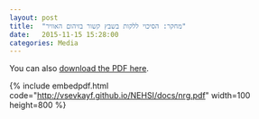 ```yaml
---
layout: post
title:  "‫מחקר‪ :‬הסיכוי‪ ‬ללקות‪ ‬בשבץ‪ ‬קשור‪ ‬בזיהום‬ ‫האוויר‬"
date:   2015-11-15 15:28:00
categories: Media
---
```

You can also [download the PDF here](http://vsevkayf.github.io/NEHSI/docs/nrg.pdf).

{% include embedpdf.html code="http://vsevkayf.github.io/NEHSI/docs/nrg.pdf" width=100 height=800 %}
